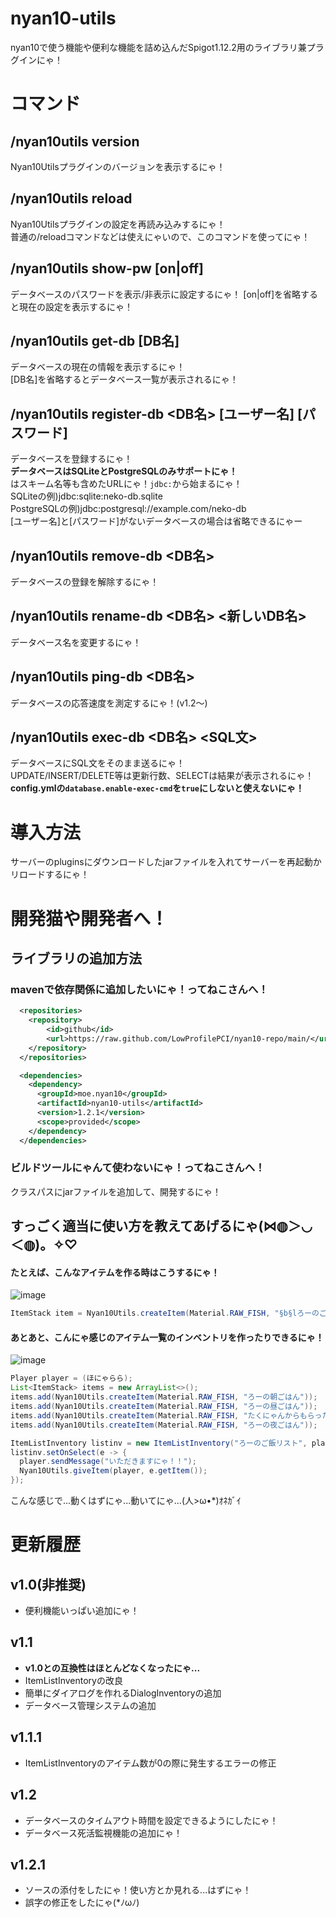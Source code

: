 # nyan10-utils
nyan10で使う機能や便利な機能を詰め込んだSpigot1.12.2用のライブラリ兼プラグインにゃ！
# コマンド
## /nyan10utils version
Nyan10Utilsプラグインのバージョンを表示するにゃ！
## /nyan10utils reload
Nyan10Utilsプラグインの設定を再読み込みするにゃ！  
普通の/reloadコマンドなどは使えにゃいので、このコマンドを使ってにゃ！
## /nyan10utils show-pw [on|off]
データベースのパスワードを表示/非表示に設定するにゃ！
[on|off]を省略すると現在の設定を表示するにゃ！
## /nyan10utils get-db [DB名]
データベースの現在の情報を表示するにゃ！  
[DB名]を省略するとデータベース一覧が表示されるにゃ！
## /nyan10utils register-db <DB名> <URL> [ユーザー名] [パスワード]
データベースを登録するにゃ！  
**データベースはSQLiteとPostgreSQLのみサポートにゃ！**  
<URL>はスキーム名等も含めたURLにゃ！`jdbc:`から始まるにゃ！   
 SQLiteの例)jdbc:sqlite:neko-db.sqlite  
 PostgreSQLの例)jdbc:postgresql://example.com/neko-db  
[ユーザー名]と[パスワード]がないデータベースの場合は省略できるにゃー
## /nyan10utils remove-db <DB名>
データベースの登録を解除するにゃ！
## /nyan10utils rename-db <DB名> <新しいDB名>
データベース名を変更するにゃ！
## /nyan10utils ping-db <DB名>
データベースの応答速度を測定するにゃ！(v1.2～)
## /nyan10utils exec-db <DB名> <SQL文>
データベースにSQL文をそのまま送るにゃ！  
UPDATE/INSERT/DELETE等は更新行数、SELECTは結果が表示されるにゃ！  
**config.ymlの`database.enable-exec-cmd`を`true`にしないと使えないにゃ！**

# 導入方法
サーバーのpluginsにダウンロードしたjarファイルを入れてサーバーを再起動かリロードするにゃ！
# 開発猫や開発者へ！
## ライブラリの追加方法
### mavenで依存関係に追加したいにゃ！ってねこさんへ！
```xml
  <repositories>
    <repository>
        <id>github</id>
        <url>https://raw.github.com/LowProfilePCI/nyan10-repo/main/</url>
    </repository>
  </repositories>
```
```xml
  <dependencies>
    <dependency>
      <groupId>moe.nyan10</groupId>
      <artifactId>nyan10-utils</artifactId>
      <version>1.2.1</version>
      <scope>provided</scope>
    </dependency>
  </dependencies>
```
### ビルドツールにゃんて使わないにゃ！ってねこさんへ！
クラスパスにjarファイルを追加して、開発するにゃ！

## すっごく適当に使い方を教えてあげるにゃ(⋈◍＞◡＜◍)。✧♡
#### たとえば、こんなアイテムを作る時はこうするにゃ！  
![image](https://user-images.githubusercontent.com/87465192/154571536-4aa5cdba-5e4e-4b20-9c83-4a78d34c0ce1.png)
```java
ItemStack item = Nyan10Utils.createItem(Material.RAW_FISH, "§b§lろーのごはん", "明日のお昼ご飯にゃ...", "近くのスーパーで198円だったにゃー!");
```

#### あとあと、こんにゃ感じのアイテム一覧のインベントリを作ったりできるにゃ！
![image](https://user-images.githubusercontent.com/87465192/162094507-b50273b2-e4f6-44c5-a563-415b3a5c8bf6.png)
```java
Player player = (ほにゃらら);
List<ItemStack> items = new ArrayList<>();
items.add(Nyan10Utils.createItem(Material.RAW_FISH, "ろーの朝ごはん"));
items.add(Nyan10Utils.createItem(Material.RAW_FISH, "ろーの昼ごはん"));
items.add(Nyan10Utils.createItem(Material.RAW_FISH, "たくにゃんからもらったおやつ", "ハートの形のチョコにゃ"));
items.add(Nyan10Utils.createItem(Material.RAW_FISH, "ろーの夜ごはん"));

ItemListInventory listinv = new ItemListInventory("ろーのご飯リスト", player, items);
listinv.setOnSelect(e -> {
  player.sendMessage("いただきますにゃ！！");
  Nyan10Utils.giveItem(player, e.getItem());
});
```
こんな感じで...動くはずにゃ...動いてにゃ...(人>ω•*)ｵﾈｶﾞｲ  
# 更新履歴
## v1.0(非推奨)
  - 便利機能いっぱい追加にゃ！
## v1.1
  - **v1.0との互換性はほとんどなくなったにゃ...**
  - ItemListInventoryの改良
  - 簡単にダイアログを作れるDialogInventoryの追加
  - データベース管理システムの追加
## v1.1.1
  - ItemListInventoryのアイテム数が0の際に発生するエラーの修正
## v1.2
  - データベースのタイムアウト時間を設定できるようにしたにゃ！
  - データベース死活監視機能の追加にゃ！
## v1.2.1
  - ソースの添付をしたにゃ！使い方とか見れる...はずにゃ！
  - 誤字の修正をしたにゃ(*ﾉωﾉ)
